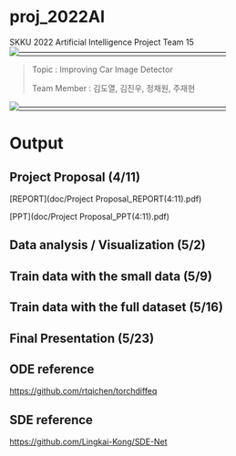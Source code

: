 # proj_2022AI
SKKU 2022 Artificial Intelligence Project Team 15
[![——————————————————————————](https://raw.githubusercontent.com/andreasbm/readme/master/assets/lines/colored.png)](#license)

> Topic : Improving Car Image Detector
>
> Team Member : 김도열, 김진우, 정채원, 주재현

[![——————————————————————————](https://raw.githubusercontent.com/andreasbm/readme/master/assets/lines/colored.png)](#license)

# Output

## Project Proposal (4/11)
[REPORT](doc/Project Proposal_REPORT(4:11).pdf)
> 
[PPT](doc/Project Proposal_PPT(4:11).pdf)
>
## Data analysis / Visualization (5/2)

## Train data with the small data (5/9)

## Train data with the full dataset (5/16)

## Final Presentation (5/23)


## ODE reference
https://github.com/rtqichen/torchdiffeq

## SDE reference
https://github.com/Lingkai-Kong/SDE-Net


